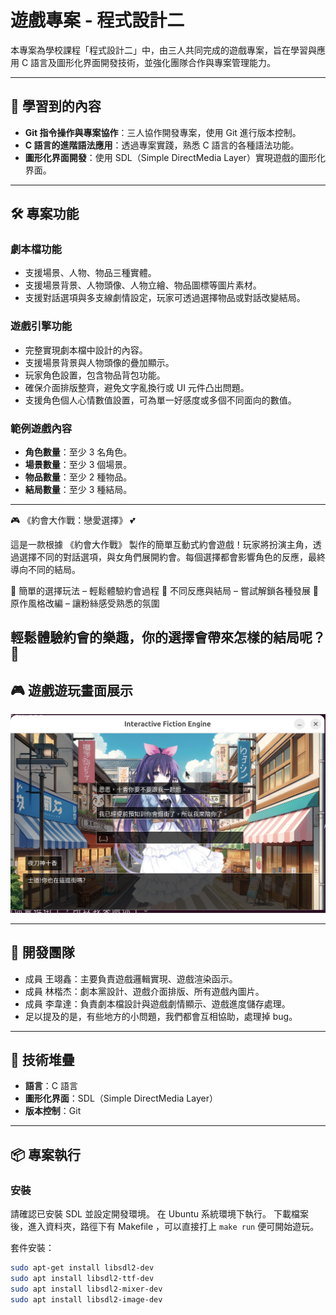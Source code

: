 # 遊戲專案 - 程式設計二

本專案為學校課程「程式設計二」中，由三人共同完成的遊戲專案，旨在學習與應用 C 語言及圖形化界面開發技術，並強化團隊合作與專案管理能力。

---

## 🌟 學習到的內容
- **Git 指令操作與專案協作**：三人協作開發專案，使用 Git 進行版本控制。
- **C 語言的進階語法應用**：透過專案實踐，熟悉 C 語言的各種語法功能。
- **圖形化界面開發**：使用 SDL（Simple DirectMedia Layer）實現遊戲的圖形化界面。

---

## 🛠️ 專案功能

### 劇本檔功能
- 支援場景、人物、物品三種實體。
- 支援場景背景、人物頭像、人物立繪、物品圖標等圖片素材。
- 支援對話選項與多支線劇情設定，玩家可透過選擇物品或對話改變結局。

### 遊戲引擎功能
- 完整實現劇本檔中設計的內容。
- 支援場景背景與人物頭像的疊加顯示。
- 玩家角色設置，包含物品背包功能。
- 確保介面排版整齊，避免文字亂換行或 UI 元件凸出問題。
- 支援角色個人心情數值設置，可為單一好感度或多個不同面向的數值。

### 範例遊戲內容
- **角色數量**：至少 3 名角色。
- **場景數量**：至少 3 個場景。
- **物品數量**：至少 2 種物品。
- **結局數量**：至少 3 種結局。

---
🎮 《約會大作戰：戀愛選擇》 💕

這是一款根據 《約會大作戰》 製作的簡單互動式約會遊戲！玩家將扮演主角，透過選擇不同的對話選項，與女角們展開約會。每個選擇都會影響角色的反應，最終導向不同的結局。

🔹 簡單的選擇玩法 – 輕鬆體驗約會過程
🔹 不同反應與結局 – 嘗試解鎖各種發展
🔹 原作風格改編 – 讓粉絲感受熟悉的氛圍

輕鬆體驗約會的樂趣，你的選擇會帶來怎樣的結局呢？💖
---

## 🎮 遊戲遊玩畫面展示

<img src="example-game/assets/遊戲畫面.png" alt="遊戲畫面" width="600">

---

## 🤝 開發團隊
- 成員 王翊鑫：主要負責遊戲邏輯實現、遊戲渲染函示。
- 成員 林楷杰：劇本黨設計、遊戲介面排版、所有遊戲內圖片。
- 成員 李韋達：負責劇本檔設計與遊戲劇情顯示、遊戲進度儲存處理。
- 足以提及的是，有些地方的小問題，我們都會互相協助，處理掉 bug。

---

## 🔧 技術堆疊
- **語言**：C 語言
- **圖形化界面**：SDL（Simple DirectMedia Layer）
- **版本控制**：Git

---

## 📦 專案執行
### 安裝
請確認已安裝 SDL 並設定開發環境。
在 Ubuntu 系統環境下執行。
下載檔案後，進入資料夾，路徑下有 Makefile ，可以直接打上 `make run` 便可開始遊玩。

套件安裝：
```bash
sudo apt-get install libsdl2-dev
sudo apt install libsdl2-ttf-dev
sudo apt install libsdl2-mixer-dev
sudo apt install libsdl2-image-dev
